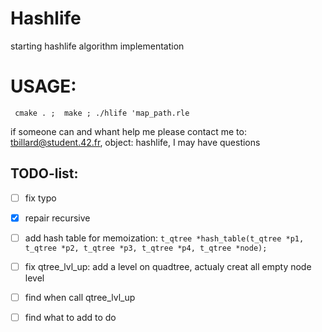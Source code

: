 # Hashlife
starting hashlife algorithm implementation 

# **USAGE:**
` cmake . ;  make ; ./hlife 'map_path.rle`

if someone can and whant help me please contact me to: tbillard@student.42.fr, object: hashlife,
I may have questions

## TODO-list:

- [ ] fix typo

- [x] repair recursive

- [ ] add hash table for memoization: `t_qtree *hash_table(t_qtree *p1, t_qtree *p2, t_qtree *p3, t_qtree *p4, t_qtree *node);`

- [ ] fix qtree_lvl_up: add a level on quadtree, actualy creat all empty node level

- [ ] find when call qtree_lvl_up

- [ ] find what to add to do
